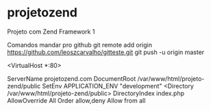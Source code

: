 # projetozend
Projeto com Zend Framework 1

Comandos mandar pro github
git remote add origin https://github.com/leoszcarvalho/gitteste.git
git push -u origin master



<VirtualHost *:80>

   ServerName projetozend.com
   DocumentRoot /var/www/html/projeto-zend/public
   SetEnv APPLICATION_ENV "development"
 <Directory /var/www/html/projeto-zend/public>
    DirectoryIndex index.php
   AllowOverride All
  Order allow,deny
 Allow from all
 </Directory>
</VirtualHost>
